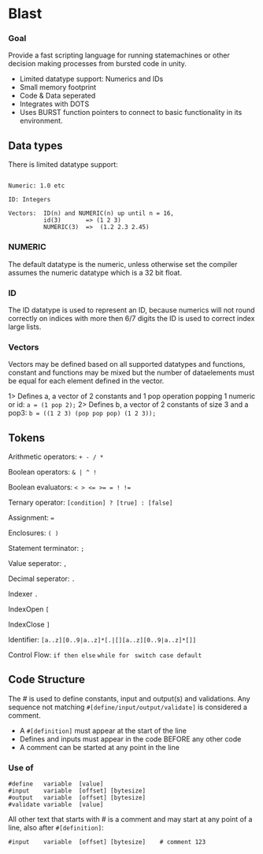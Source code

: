 # Blast

### Goal 

Provide a fast scripting language for running statemachines or other decision making processes from bursted code in unity.

- Limited datatype support: Numerics and IDs 
- Small memory footprint 
- Code & Data seperated 
- Integrates with DOTS
- Uses BURST function pointers to connect to basic functionality in its environment. 

## Data types 

There is limited datatype support: 

```Unknown: determined at runtime 

Numeric: 1.0 etc

ID: Integers

Vectors:  ID(n) and NUMERIC(n) up until n = 16, 
          id(3)       => (1 2 3)
          NUMERIC(3)  =>  (1.2 2.3 2.45)
```
### NUMERIC  
The default datatype is the numeric, unless otherwise set the compiler assumes the numeric datatype which is a 32 bit float. 

### ID
The ID datatype is used to represent an ID, because numerics will not round correctly on indices with more then 6/7 digits the ID is used to correct index large lists.

### Vectors
Vectors may be defined based on all supported datatypes and functions, constant and functions may be mixed but the number of dataelements must be equal for each element defined in the vector. 

1> Defines a, a vector of 2 constants and 1 pop operation popping 1 numeric or id: ` a = (1 pop 2); `
2> Defines b, a vector of 2 constants of size 3 and a pop3: ` b = ((1 2 3) (pop pop pop) (1 2 3)); ` 


## Tokens

Arithmetic operators:   `+ - / *`

Boolean operators:      `& | ^ !` 

Boolean evaluators:     `< > <= >= = ! !=`

Ternary operator:       `[condition] ? [true] : [false]` 

Assignment:             `=`

Enclosures:             `( )`

Statement terminator:   `;` 

Value seperator:        `,` 

Decimal seperator:      `.` 

Indexer                 `.` 

IndexOpen               `[`

IndexClose              `]`

Identifier: 	          `[a..z][0..9|a..z]*[.|[][a..z][0..9|a..z]*[]]`

Control Flow:           `if then else` 
                        `while for ` 
                        `switch case default`

## Code Structure

The # is used to define constants, input and output(s) and validations. Any sequence not matching `#[define/input/output/validate]` is considered a comment. 

- A `#[definition]` must appear at the start of the line 
- Defines and inputs must appear in the code BEFORE any other code 
- A comment can be started at any point in the line

### Use of #
``` 
#define   variable  [value]
#input    variable  [offset] [bytesize]
#output   variable  [offset] [bytesize]
#validate variable  [value] 
``` 

All other text that starts with # is a comment and may start at any point of a line, also after `#[definition]`:

``` 
#input    variable  [offset] [bytesize]    # comment 123
``` 
